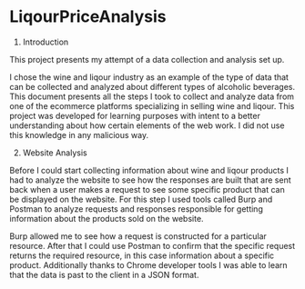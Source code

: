 # LiqourPriceAnalysis

1. Introduction

This project presents my attempt of a data collection and analysis set up. 

I chose the wine and liqour industry as an example of the type of data that can be collected and analyzed about different types of alcoholic beverages.  This document presents all the steps I took to collect and analyze data from one of the ecommerce platforms specializing in selling wine and liqour. This project was developed for learning purposes with intent to a better understanding about how certain elements of the web work. I did not use this knowledge in any malicious way.  

2. Website Analysis 

Before I could start collecting information about wine and liqour products I had to analyze the website to see how the responses are built that are sent back when a user makes a request to see some specific product that can be displayed on the website. For this step I used tools called Burp and Postman to analyze requests and responses responsible for getting information about the products sold on the website.

Burp allowed me to see how a request is constructed for a particular resource. After that I could use Postman to confirm that the specific request returns the required resource, in this case information about a specific product. Additionally thanks to Chrome developer tools I was able to learn that the data is past to the client in a JSON format.   



